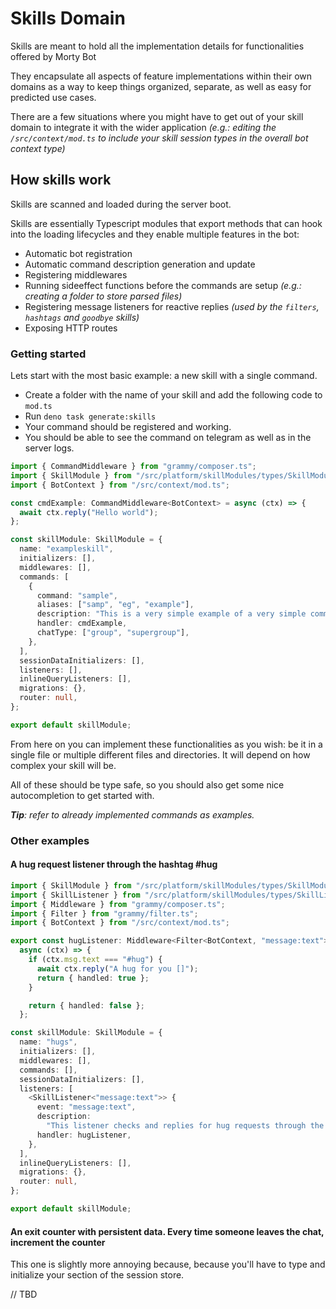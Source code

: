 # Skills Domain

Skills are meant to hold all the implementation details for functionalities
offered by Morty Bot

They encapsulate all aspects of feature implementations within their own domains
as a way to keep things organized, separate, as well as easy for predicted use
cases.

There are a few situations where you might have to get out of your skill domain
to integrate it with the wider application _(e.g.: editing the
`/src/context/mod.ts` to include your skill session types in the overall bot
context type)_

## How skills work

Skills are scanned and loaded during the server boot.

Skills are essentially Typescript modules that export methods that can hook into
the loading lifecycles and they enable multiple features in the bot:

- Automatic bot registration
- Automatic command description generation and update
- Registering middlewares
- Running sideeffect functions before the commands are setup _(e.g.: creating a
  folder to store parsed files)_
- Registering message listeners for reactive replies _(used by the `filters`,
  `hashtags` and `goodbye` skills)_
- Exposing HTTP routes

### Getting started

Lets start with the most basic example: a new skill with a single command.

- Create a folder with the name of your skill and add the following code to
  `mod.ts`
- Run `deno task generate:skills`
- Your command should be registered and working.
- You should be able to see the command on telegram as well as in the server
  logs.

```ts
import { CommandMiddleware } from "grammy/composer.ts";
import { SkillModule } from "/src/platform/skillModules/types/SkillModule.ts";
import { BotContext } from "/src/context/mod.ts";

const cmdExample: CommandMiddleware<BotContext> = async (ctx) => {
  await ctx.reply("Hello world");
};

const skillModule: SkillModule = {
  name: "exampleskill",
  initializers: [],
  middlewares: [],
  commands: [
    {
      command: "sample",
      aliases: ["samp", "eg", "example"],
      description: "This is a very simple example of a very simple command.",
      handler: cmdExample,
      chatType: ["group", "supergroup"],
    },
  ],
  sessionDataInitializers: [],
  listeners: [],
  inlineQueryListeners: [],
  migrations: {},
  router: null,
};

export default skillModule;
```

From here on you can implement these functionalities as you wish: be it in a
single file or multiple different files and directories. It will depend on how
complex your skill will be.

All of these should be type safe, so you should also get some nice
autocompletion to get started with.

_**Tip**: refer to already implemented commands as examples._

### Other examples

#### **A hug request listener through the hashtag #hug**

```ts
import { SkillModule } from "/src/platform/skillModules/types/SkillModule.ts";
import { SkillListener } from "/src/platform/skillModules/types/SkillListener.ts";
import { Middleware } from "grammy/composer.ts";
import { Filter } from "grammy/filter.ts";
import { BotContext } from "/src/context/mod.ts";

export const hugListener: Middleware<Filter<BotContext, "message:text">> =
  async (ctx) => {
    if (ctx.msg.text === "#hug") {
      await ctx.reply("A hug for you []");
      return { handled: true };
    }

    return { handled: false };
  };

const skillModule: SkillModule = {
  name: "hugs",
  initializers: [],
  middlewares: [],
  commands: [],
  sessionDataInitializers: [],
  listeners: [
    <SkillListener<"message:text">> {
      event: "message:text",
      description:
        "This listener checks and replies for hug requests through the #hug hashtag",
      handler: hugListener,
    },
  ],
  inlineQueryListeners: [],
  migrations: {},
  router: null,
};

export default skillModule;
```

#### **An exit counter with persistent data. Every time someone leaves the chat, increment the counter**

This one is slightly more annoying because, because you'll have to type and
initialize your section of the session store.

// TBD
